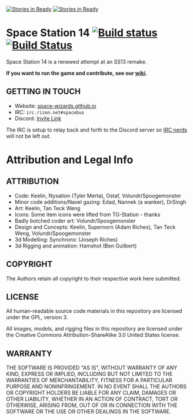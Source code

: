 [![Stories in Ready](https://badge.waffle.io/space-wizards/space-station-14.png?label=ready&title=Ready)](https://waffle.io/space-wizards/space-station-14?utm_source=badge)
[![Stories in Ready](https://badge.waffle.io/space-wizards/space-station-14.png?label=ready&title=Ready)](https://waffle.io/space-wizards/space-station-14?utm_source=badge)
# Space Station 14 [![Build status](https://ci.appveyor.com/api/projects/status/ygb7t8hsj3wt7pnm/branch/master?svg=true)](https://ci.appveyor.com/project/Silvertorch5/space-station-14/branch/master) [![Build Status](https://travis-ci.org/space-wizards/space-station-14.svg?branch=master)](https://travis-ci.org/space-wizards/space-station-14)

Space Station 14 is a renewed attempt at an SS13 remake.

**If you want to run the game and contribute, see our [wiki](https://github.com/space-wizards/space-station-14/wiki).**

## GETTING IN TOUCH ##

* Website: [space-wizards.github.io](https://space-wizards.github.io/)
* IRC: `irc.rizon.net#spacebus`
* Discord: [Invite Link](https://discord.gg/t2jac3p)

The IRC is setup to relay back and forth to the Discord server so [IRC nerds](https://xkcd.com/1782/) will not be left out.

# Attribution and Legal Info


## ATTRIBUTION ##

* Code: Keelin, Nyxation (Tyler Merta), Ostaf, Volundr/Spoogemonster
* Minor code additions/Navel gazing: Edad, Nannek (a wanker), DrSingh
* Art: Keelin, Tan Teck Weng
* Icons: Some item icons were lifted from TG-Station - thanks
* Badly botched coder art: Volundr/Spoogemonster
* Design and Concepts: Keelin, Supernorn (Adam Riches), Tan Teck Weng, Volundr/Spoogemonster
* 3d Modelling: Synchronic (Joseph Riches)
* 3d Rigging and animation: Hamshot (Ben Guilbert)

## COPYRIGHT ##

The Authors retain all copyright to their respective work here submitted.

## LICENSE ##

All human-readable source code materials in this repository are licensed under the GPL, version 3.

All images, models, and rigging files in this repository are licensed under the Creative Commons Attribution-ShareAlike 3.0 United States license.

## WARRANTY ##

THE SOFTWARE IS PROVIDED "AS IS", WITHOUT WARRANTY OF ANY KIND, EXPRESS OR
IMPLIED, INCLUDING BUT NOT LIMITED TO THE WARRANTIES OF MERCHANTABILITY, FITNESS
FOR A PARTICULAR PURPOSE AND NONINFRINGEMENT. IN NO EVENT SHALL THE AUTHORS OR
COPYRIGHT HOLDERS BE LIABLE FOR ANY CLAIM, DAMAGES OR OTHER LIABILITY, WHETHER
IN AN ACTION OF CONTRACT, TORT OR OTHERWISE, ARISING FROM, OUT OF OR IN
CONNECTION WITH THE SOFTWARE OR THE USE OR OTHER DEALINGS IN THE SOFTWARE.
